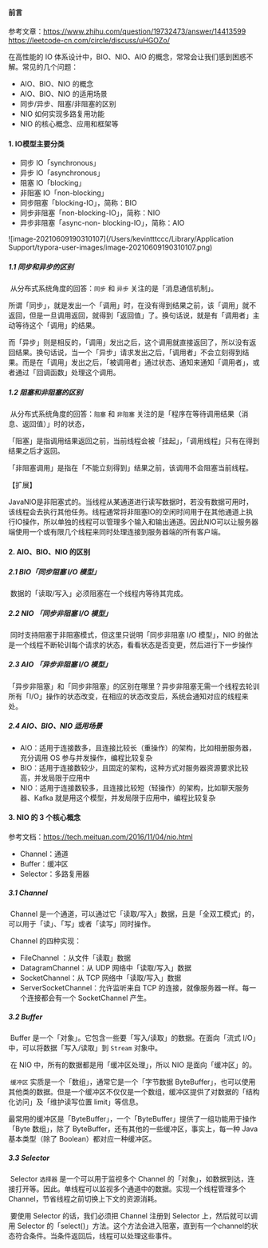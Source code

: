 #### 前言

参考文章：https://www.zhihu.com/question/19732473/answer/14413599		    					 https://leetcode-cn.com/circle/discuss/uHGOZo/

在高性能的 IO 体系设计中，BIO、NIO、AIO 的概念，常常会让我们感到困惑不解。常见的几个问题：

- AIO、BIO、NIO 的概念
- AIO、BIO、NIO 的适用场景
- 同步/异步、阻塞/非阻塞的区别
- NIO 如何实现多路复用功能
- NIO 的核心概念、应用和框架等

#### 1. IO模型主要分类

- 同步 IO「synchronous」
- 异步 IO「asynchronous」
- 阻塞 IO「blocking」
- 非阻塞 IO「non-blocking」
- 同步阻塞「blocking-IO」，简称：BIO
- 同步非阻塞「non-blocking-IO」，简称：NIO
- 异步非阻塞「async-non- blocking-IO」，简称：AIO

![image-20210609190310107](/Users/kevintttccc/Library/Application Support/typora-user-images/image-20210609190310107.png)

##### 1.1 同步和异步的区别

​	从分布式系统角度的回答：`同步` 和 `异步` 关注的是「消息通信机制」。

​	所谓「同步」，就是发出一个「调用」时，在没有得到结果之前，该「调用」就不返回，但是一旦调用返回，就得到「返回值」了。换句话说，就是有「调用者」主动等待这个「调用」的结果。

​	而「异步」则是相反的，「调用」发出之后，这个调用就直接返回了，所以没有返回结果。换句话说，当一个「异步」请求发出之后，「调用者」不会立刻得到结果。而是在「调用」发出之后，「被调用者」通过状态、通知来通知「调用者」，或者通过「回调函数」处理这个调用。

##### 1.2 阻塞和非阻塞的区别

​	从分布式系统角度的回答：`阻塞`  和 `非阻塞` 关注的是「程序在等待调用结果（消息、返回值）」时的状态，

​	「阻塞」是指调用结果返回之前，当前线程会被「挂起」，「调用线程」只有在得到结果之后才返回。

​	「非阻塞调用」是指在「不能立刻得到」结果之前，该调用不会阻塞当前线程。

【扩展】

​		JavaNIO是非阻塞式的。当线程从某通道进行读写数据时，若没有数据可用时，该线程会去执行其他任务。线程通常将非阻塞IO的空闲时间用于在其他通道上执行IO操作，所以单独的线程可以管理多个输入和输出通道。因此NIO可以让服务器端使用一个或有限几个线程来同时处理连接到服务器端的所有客户端。

#### 2. AIO、BIO、NIO 的区别

##### 2.1 BIO「同步阻塞 I/O 模型」

​	数据的「读取/写入」必须阻塞在一个线程内等待其完成。

##### 2.2 NIO 「同步非阻塞 I/O 模型」

​	同时支持阻塞于非阻塞模式，但这里只说明「同步非阻塞 I/O 模型」，NIO 的做法是一个线程不断轮训每个请求的状态，看看状态是否变更，然后进行下一步操作

##### 2.3 AIO 「异步非阻塞 I/O 模型」

​	「异步非阻塞」和「同步非阻塞」的区别在哪里？异步非阻塞无需一个线程去轮训所有「I/O」操作的状态改变，在相应的状态改变后，系统会通知对应的线程来处。

##### 2.4 AIO、BIO、NIO 适用场景

- AIO：适用于连接数多，且连接比较长（重操作）的架构，比如相册服务器，充分调用 OS 参与并发操作，编程比较复杂
- BIO：适用于连接数较少，且固定的架构，这种方式对服务器资源要求比较高，并发局限于应用中
- NIO：适用于连接数较多，且连接比较短（轻操作）的架构，比如聊天服务器、Kafka 就是用这个模型，并发局限于应用中，编程比较复杂

#### 3. NIO 的 3 个核心概念

参考文档：https://tech.meituan.com/2016/11/04/nio.html

- Channel：通道
- Buffer：缓冲区
- Selector：多路复用器

##### 3.1 Channel 

​	Channel 是一个通道，可以通过它「读取/写入」数据，且是「全双工模式」的，可以用于「读」、「写」或者「读写」同时操作。

​	Channel 的四种实现：

- FileChannel ：从文件「读取」数据
- DatagramChannel：从 UDP 网络中「读取/写入」数据
- SocketChannel：从 TCP 网络中「读取/写入」数据
- ServerSocketChannel：允许监听来自 TCP 的连接，就像服务器一样。每一个连接都会有一个 SocketChannel 产生。

##### 3.2 Buffer

​	Buffer 是一个「对象」。它包含一些要「写入/读取」的数据。在面向「流式 I/O」中，可以将数据「写入/读取」到 `Stream` 对象中。

​	在 NIO 中，所有的数据都是用「缓冲区处理」，所以 NIO 是面向「缓冲区」的。

​	`缓冲区` 实质是一个「数组」，通常它是一个「字节数据 ByteBuffer」，也可以使用其他类的数据。但是一个缓冲区不仅仅是一个数组，缓冲区提供了对数据的「结构化访问」及「维护读写位置 limit」等信息。

​	最常用的缓冲区是「ByteBuffer」，一个「ByteBuffer」提供了一组功能用于操作「Byte 数组」，除了 ByteBuffer，还有其他的一些缓冲区，事实上，每一种 Java 基本类型（除了 Boolean）都对应一种缓冲区。

##### 3.3 Selector 

​	Selector `选择器` 是一个可以用于监视多个 Channel 的「对象」，如数据到达，连接打开等。因此。单线程可以监视多个通道中的数据。实现一个线程管理多个 Channel，节省线程之前切换上下文的资源消耗。

​	要使用 Selector 的话，我们必须把 Channel 注册到 Selector 上，然后就可以调用 Selector 的「select()」方法。这个方法会进入阻塞，直到有一个channel的状态符合条件。当条件返回后，线程可以处理这些事件。